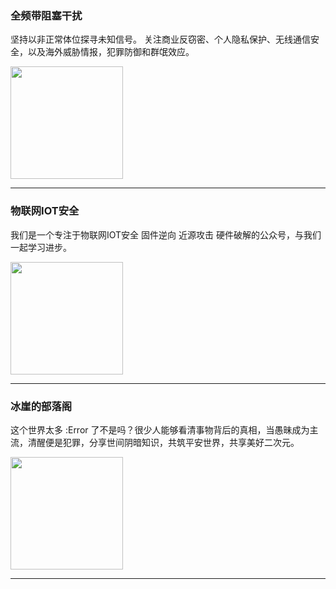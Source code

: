 
### 全频带阻塞干扰

坚持以非正常体位探寻未知信号。 关注商业反窃密、个人隐私保护、无线通信安全，以及海外威胁情报，犯罪防御和群氓效应。

<img align="top" width="180" src="http://open.weixin.qq.com/qr/code?username=gh_685fcc00c91c" alt="" />

---


### 物联网IOT安全

我们是一个专注于物联网IOT安全 固件逆向 近源攻击 硬件破解的公众号，与我们一起学习进步。

<img align="top" width="180" src="http://open.weixin.qq.com/qr/code?username=gh_a86356973ade" alt="" />

---


### 冰崖的部落阁

这个世界太多 :Error 了不是吗？很少人能够看清事物背后的真相，当愚昧成为主流，清醒便是犯罪，分享世间阴暗知识，共筑平安世界，共享美好二次元。

<img align="top" width="180" src="http://open.weixin.qq.com/qr/code?username=gh_3953fa56d850" alt="" />

---

